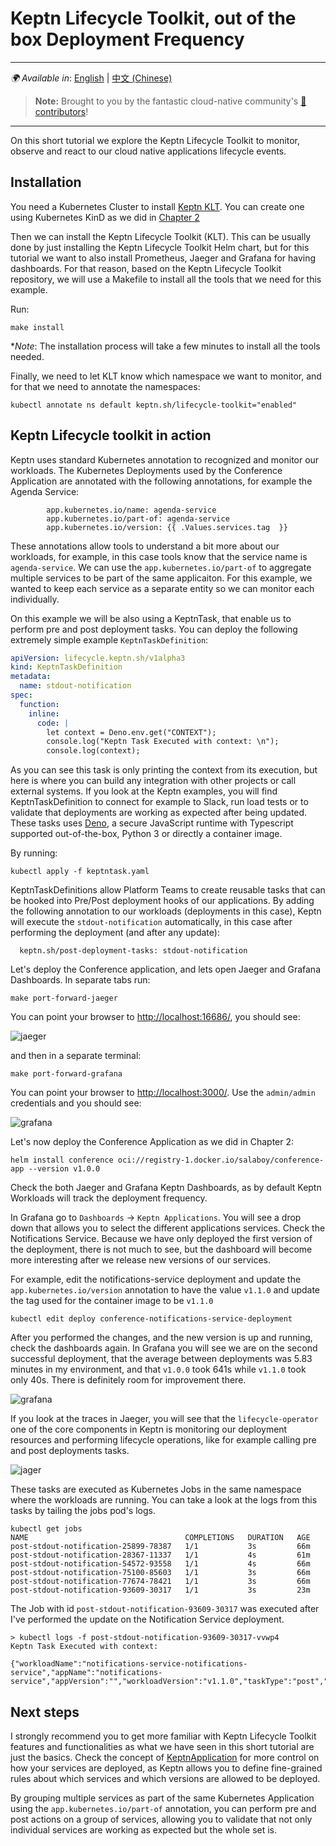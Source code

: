 # Keptn Lifecycle Toolkit, out of the box Deployment Frequency

---
_🌍 Available in_: [English](README.md) | [中文 (Chinese)](README-zh.md)

> **Note:** Brought to you by the fantastic cloud-native community's [ 🌟 contributors](https://github.com/salaboy/platforms-on-k8s/graphs/contributors)!

---


On this short tutorial we explore the Keptn Lifecycle Toolkit to monitor, observe and react to our cloud native applications lifecycle events. 


## Installation

You need a Kubernetes Cluster to install [Keptn KLT](https://keptn.sh). You can create one using Kubernetes KinD as we did in [Chapter 2](https://github.com/salaboy/platforms-on-k8s/blob/main/chapter-2/README.md#creating-a-local-cluster-with-kubernetes-kind)

Then we can install the Keptn Lifecycle Toolkit (KLT). This can be usually done by just installing the Keptn Lifecycle Toolkit Helm chart, but for this tutorial we want to also install Prometheus, Jaeger and Grafana for having dashboards. For that reason, based on the Keptn Lifecycle Toolkit repository, we will use a Makefile to install all the tools that we need for this example. 

Run: 

```shell
make install
```

**Note*: The installation process will take a few minutes to install all the tools needed.

Finally, we need to let KLT know which namespace we want to monitor, and for that we need to annotate the namespaces:

```shell
kubectl annotate ns default keptn.sh/lifecycle-toolkit="enabled"
```

## Keptn Lifecycle toolkit in action

Keptn uses standard Kubernetes annotation to recognized and monitor our workloads. 
The Kubernetes Deployments used by the Conference Application are annotated with the following annotations, for example the Agenda Service: 

```shell
        app.kubernetes.io/name: agenda-service
        app.kubernetes.io/part-of: agenda-service
        app.kubernetes.io/version: {{ .Values.services.tag  }}
```

These annotations allow tools to understand a bit more about our workloads, for example, in this case tools know that the service name is `agenda-service`. We can use the `app.kubernetes.io/part-of` to aggregate multiple services to be part of the same applicaiton. For this example, we wanted to keep each service as a separate entity so we can monitor each individually. 

On this example we will be also using a KeptnTask, that enable us to perform pre and post deployment tasks. You can deploy the following extremely simple example `KeptnTaskDefinition`:

```yaml
apiVersion: lifecycle.keptn.sh/v1alpha3
kind: KeptnTaskDefinition
metadata:
  name: stdout-notification
spec:
  function:
    inline:
      code: |
        let context = Deno.env.get("CONTEXT");
        console.log("Keptn Task Executed with context: \n");
        console.log(context);

```

As you can see this task is only printing the context from its execution, but here is where you can build any integration with other projects or call external systems. If you look at the Keptn examples, you will find KeptnTaskDefinition to connect for example to Slack, run load tests or to validate that deployments are working as expected after being updated. These tasks uses [Deno](https://deno.land/), a secure JavaScript runtime with Typescript supported out-of-the-box, Python 3 or directly a container image. 

By running: 

```shell
kubectl apply -f keptntask.yaml
```

KeptnTaskDefinitions allow Platform Teams to create reusable tasks that can be hooked into Pre/Post deployment hooks of our applications. By adding the following annotation to our workloads (deployments in this case), Keptn will execute the `stdout-notification` automatically, in this case after performing the deployment (and after any update): 

```shell
  keptn.sh/post-deployment-tasks: stdout-notification
``` 

Let's deploy the Conference application, and lets open Jaeger and Grafana Dashboards. In separate tabs run: 

```shell
make port-forward-jaeger
```

You can point your browser to [http://localhost:16686/](http://localhost:16686/), you should see: 

![jaeger](../imgs/jaeger.png)


and then in a separate terminal: 

```shell
make port-forward-grafana
```

You can point your browser to [http://localhost:3000/](http://localhost:3000/). Use the `admin/admin` credentials and you should see: 

![grafana](../imgs/grafana.png)


Let's now deploy the Conference Application as we did in Chapter 2: 

```shell
helm install conference oci://registry-1.docker.io/salaboy/conference-app --version v1.0.0
```

Check the both Jaeger and Grafana Keptn Dashboards, as by default Keptn Workloads will track the deployment frequency. 

In Grafana go to `Dashboards` -> `Keptn Applications`.  You will see a drop down that allows you to select the different applications services. Check the Notifications Service. Because we have only deployed the first version of the deployment, there is not much to see, but the dashboard will become more interesting after we release new versions of our services.

For example, edit the notifications-service deployment and update the `app.kubernetes.io/version` annotation to have the value `v1.1.0` and update the tag used for the container image to be `v1.1.0`

```shell
kubectl edit deploy conference-notifications-service-deployment
```

After you performed the changes, and the new version is up and running, check the dashboards again. 
In Grafana you will see we are on the second successful deployment, that the average between deployments was 5.83 minutes in my environment, and that `v1.0.0` took 641s while `v1.1.0` took only 40s. There is definitely room for improvement there. 

![grafana](../imgs/grafana-notificatons-service-v1.1.0.png)

If you look at the traces in Jaeger, you will see that the `lifecycle-operator` one of the core components in Keptn is monitoring our deployment resources and performing lifecycle operations, like for example calling pre and post deployments tasks. 

![jager](../imgs/jaeger-notifications-service-v1.1.0.png)

These tasks are executed as Kubernetes Jobs in the same namespace where the workloads are running. You can take a look at the logs from this tasks by tailing the jobs pod's logs. 

```shell
kubectl get jobs
NAME                                   COMPLETIONS   DURATION   AGE
post-stdout-notification-25899-78387   1/1           3s         66m
post-stdout-notification-28367-11337   1/1           4s         61m
post-stdout-notification-54572-93558   1/1           4s         66m
post-stdout-notification-75100-85603   1/1           3s         66m
post-stdout-notification-77674-78421   1/1           3s         66m
post-stdout-notification-93609-30317   1/1           3s         23m
```

The Job with id `post-stdout-notification-93609-30317` was executed after I've performed the update on the Notification Service deployment. 

```shell
> kubectl logs -f post-stdout-notification-93609-30317-vvwp4
Keptn Task Executed with context: 

{"workloadName":"notifications-service-notifications-service","appName":"notifications-service","appVersion":"","workloadVersion":"v1.1.0","taskType":"post","objectType":"Workload"}

```

## Next steps

I strongly recommend you to get more familiar with Keptn Lifecycle Toolkit features and functionalities as what we have seen in this short tutorial are just the basics. Check the concept of [KeptnApplication](https://lifecycle.keptn.sh/docs/concepts/apps/) for more control on how your services are deployed, as Keptn allows you to define fine-grained rules about which services and which versions are allowed to be deployed. 

By grouping multiple services as part of the same Kubernetes Application using the `app.kubernetes.io/part-of` annotation, you can perform pre and post actions on a group of services, allowing you to validate that not only individual services are working as expected but the whole set is. 

